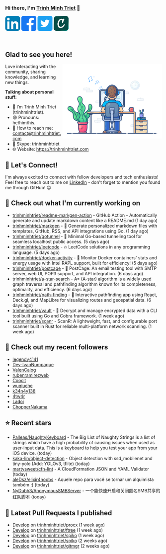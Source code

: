 ### Hi there, I'm <a href="https://trinhminhtriet.com" target="_blank" title="Trinh Minh Triet">Trinh Minh Triet</a> 👋

[![trinhminhtriet's LinkedIn Profile](images/linkedin.png)](https://linkedin.com/in/triet-trinh)
[![trinhminhtriet's Facebook Profile](images/facebook.png)](https://www.facebook.com/trinhminhtriet)
[![trinhminhtriet's X Profile](images/twitter.png)](https://x.com/trinhminhtriet)
[![trinhminhtriet's Credly Profile](images/credly.png)](https://www.credly.com/users/trinhminhtriet)

</br>

## Glad to see you here!

<img align="right" alt="Trinh Minh Triet" src="images/coding.gif" width="320px" />

Love interacting with the community, sharing knowledge, and learning new things.

**Talking about personal stuff:**

- 👨 I’m Trinh Minh Triet (trinhminhtriet).
- 😄 Pronouns: he/him/his.
- 📧 How to reach me: contact@trinhminhtriet.com
- 💬 Skype: trinhminhtriet
- 🌐 Website: https://trinhminhtriet.com

## 🤝 Let's Connect! 

I'm always excited to connect with fellow developers and tech enthusiasts! 
Feel free to reach out to me on [LinkedIn](https://linkedin.com/in/triet-trinh) - don't forget to mention you found me through GitHub! 😊

## 👷 Check out what I'm currently working on

- [trinhminhtriet/readme-markgen-action](https://github.com/trinhminhtriet/readme-markgen-action) - GitHub Action - Automatically generate and update markdown content like a README.md (1 day ago)
- [trinhminhtriet/markgen](https://github.com/trinhminhtriet/markgen) - 📜 Generate personalized markdown files with templates, GitHub, RSS, and API integrations using Go. (1 day ago)
- [trinhminhtriet/gotunnel](https://github.com/trinhminhtriet/gotunnel) - 🚀 Minimal Go-based tunneling tool for seamless localhost public access. (5 days ago)
- [trinhminhtriet/leetcode](https://github.com/trinhminhtriet/leetcode) - 🔥 LeetCode solutions in any programming language. (5 days ago)
- [trinhminhtriet/docker-activity](https://github.com/trinhminhtriet/docker-activity) - 🚀 Monitor Docker containers' stats and energy usage with Intel RAPL support, built for efficiency! (5 days ago)
- [trinhminhtriet/postcage](https://github.com/trinhminhtriet/postcage) - 📧 PostCage: An email testing tool with SMTP server, web UI, POP3 support, and API integration. (6 days ago)
- [trinhminhtriet/a-star-search](https://github.com/trinhminhtriet/a-star-search) - A* (A-star) algorithm is a widely used graph traversal and pathfinding algorithm known for its completeness, optimality, and efficiency. (6 days ago)
- [trinhminhtriet/path-finding](https://github.com/trinhminhtriet/path-finding) - 🚀 Interactive pathfinding app using React, Deck.gl, and MapLibre for visualizing routes and geospatial data. (6 days ago)
- [trinhminhtriet/vault](https://github.com/trinhminhtriet/vault) - 🔐 Decrypt and manage encrypted data with a CLI tool built using Go and Cobra framework. (1 week ago)
- [trinhminhtriet/scanr](https://github.com/trinhminhtriet/scanr) - ScanR: A lightweight, fast, and configurable port scanner built in Rust for reliable multi-platform network scanning. (1 week ago)

## 👯 Check out my recent followers

- [legendy4141](https://github.com/legendy4141)
- [Dev-IvanNumpaque](https://github.com/Dev-IvanNumpaque)
- [ValenCalog](https://github.com/ValenCalog)
- [rubenramirezweb](https://github.com/rubenramirezweb)
- [Coocit](https://github.com/Coocit)
- [wuqiuche](https://github.com/wuqiuche)
- [k34n4y138](https://github.com/k34n4y138)
- [4tw4r](https://github.com/4tw4r)
- [Ladoi](https://github.com/Ladoi)
- [ChopperNakama](https://github.com/ChopperNakama)

## ⭐ Recent stars

- [Palleas/NaughtyKeyboard](https://github.com/Palleas/NaughtyKeyboard) - The Big List of Naughty Strings is a list of strings which have a high probability of causing issues when used as user-input data. This is a keyboard to help you test your app from your iOS device. (today)
- [kaka-lin/object-detection](https://github.com/kaka-lin/object-detection) - Object detection with ssd_mobilenet and tiny-yolo (Add: YOLOv3, tflite) (today)
- [martysweet/cfn-lint](https://github.com/martysweet/cfn-lint) - A CloudFormation JSON and YAML Validator (today)
- [aleDsz/elixir4noobs](https://github.com/aleDsz/elixir4noobs) - Aquele repo para você se tornar um alquimista também ;) (today)
- [NyDubh3/AnonymousSMBServer](https://github.com/NyDubh3/AnonymousSMBServer) - 一个能快速开启和关闭匿名SMB共享的红队脚本 (today)

## 🔨 Latest Pull Requests I published

- [Develop](https://github.com/trinhminhtriet/procx/pull/24) on [trinhminhtriet/procx](https://github.com/trinhminhtriet/procx) (1 week ago)
- [Develop](https://github.com/trinhminhtriet/ftree/pull/8) on [trinhminhtriet/ftree](https://github.com/trinhminhtriet/ftree) (1 week ago)
- [Develop](https://github.com/trinhminhtriet/spiko/pull/13) on [trinhminhtriet/spiko](https://github.com/trinhminhtriet/spiko) (1 week ago)
- [Develop](https://github.com/trinhminhtriet/spiko/pull/12) on [trinhminhtriet/spiko](https://github.com/trinhminhtriet/spiko) (2 weeks ago)
- [Develop](https://github.com/trinhminhtriet/gitmgr/pull/39) on [trinhminhtriet/gitmgr](https://github.com/trinhminhtriet/gitmgr) (2 weeks ago)